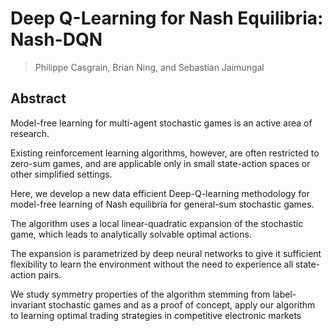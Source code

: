 # Deep Q-Learning for Nash Equilibria: Nash-DQN
> Philippe Casgrain, Brian Ning, and Sebastian Jaimungal

## Abstract
Model-free learning for multi-agent stochastic games is an active area of research.

Existing reinforcement learning algorithms, however, are often restricted to zero-sum games, and are applicable only in small state-action spaces or other simplified settings. 

Here, we develop a new data efficient Deep-Q-learning methodology for model-free learning of Nash equilibria for general-sum stochastic games. 

The algorithm uses a local linear-quadratic expansion of the stochastic game, which leads to analytically solvable optimal actions. 

The expansion is parametrized by deep neural networks to give it sufficient flexibility to learn the environment without the need to experience all state-action pairs.

We study symmetry properties of the algorithm stemming from label-invariant stochastic games and as a proof of concept, apply our algorithm to learning optimal trading strategies in competitive electronic markets
